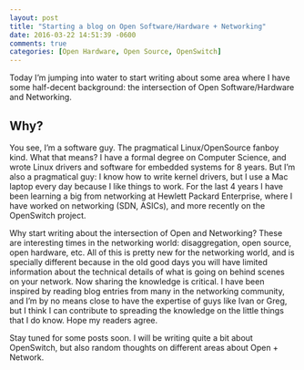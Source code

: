 ```yaml
---
layout: post
title: "Starting a blog on Open Software/Hardware + Networking"
date: 2016-03-22 14:51:39 -0600
comments: true
categories: [Open Hardware, Open Source, OpenSwitch]
---
```


Today I’m jumping into water to start writing about some area where I have some
half-decent background: the intersection of Open Software/Hardware and Networking.

Why?
---

You see, I’m a software guy. The pragmatical Linux/OpenSource fanboy kind. What
that means? I have a formal degree on Computer Science, and wrote Linux drivers
and software for embedded systems for 8 years. But I’m also a pragmatical guy:
I know how to write kernel drivers, but I use a Mac laptop every day because
I like things to work. For the last 4 years I have been learning a big from
networking at Hewlett Packard Enterprise, where I have worked on networking
(SDN, ASICs), and more recently on the OpenSwitch project.

<!--more-->

Why start writing about the intersection of Open and Networking? These are
interesting times in the networking world: disaggregation, open source,
open hardware, etc. All of this is pretty new for the networking world, and is
specially different because in the old good days you will have limited
information about the technical details of what is going on behind scenes on
your network. Now sharing the knowledge is critical. I have been inspired by
reading blog entries from many in the networking community, and I’m by no
means close to have the expertise of guys like Ivan or Greg, but I think I can
contribute to spreading the knowledge on the little things that I do know.
Hope my readers agree.

Stay tuned for some posts soon. I will be writing quite a bit about OpenSwitch,
but also random thoughts on different areas about Open + Network.
